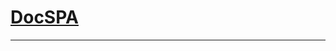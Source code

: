 <h1><a class="app-name-link" href="">DocSPA</a></h1>

<md-toc-search paths="README,quickstart,content,customization,features"></md-toc>

---

<md-toc class="collapsible" path="README" min-depth="2" max-depth="2"></md-toc>
<md-toc class="collapsible" path="quickstart" max-depth="2"></md-toc>
<md-toc class="collapsible" path="content" max-depth="2"></md-toc>
<md-toc class="collapsible" path="customization" max-depth="2"></md-toc>
<md-toc class="collapsible" path="features" max-depth="2"></md-toc>

